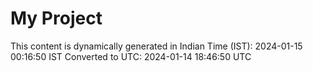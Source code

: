 # My Project

This content is dynamically generated in Indian Time (IST): 2024-01-15 00:16:50 IST
Converted to UTC: 2024-01-14 18:46:50 UTC
